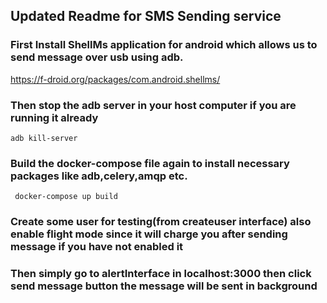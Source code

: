 ## Updated Readme for SMS Sending service 
### First Install ShellMs application for android which allows us to send message over usb using adb.
https://f-droid.org/packages/com.android.shellms/

### Then stop the adb server in your host computer if you are running it already
``` adb kill-server ```

### Build the docker-compose file again  to install necessary packages like adb,celery,amqp etc.
``` docker-compose up build```


### Create some user for testing(from createuser interface) also enable flight mode since it will charge you after sending message if you have not enabled it

### Then simply go to alertInterface in localhost:3000  then click send message button the message will be sent in background 

